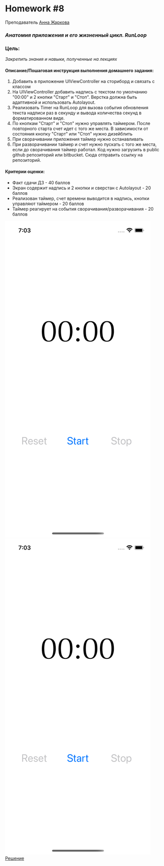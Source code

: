 # Homework #8
Преподаватель [Анна Жаркова][Teacher]
### _Анатомия приложения и его жизненный цикл. RunLoop_
### Цель:
 _Закрепить знания и навыки, полученные на лекциях_

#### Описание/Пошаговая инструкция выполнения домашнего задания:
1. Добавить в приложение UIViewController на сториборд и связать с классом
2. На UIViewController добавить надпись с текстом по умолчанию "00:00" и 2 кнопки "Старт" и "Стоп". Верстка должна быть адаптивной и использовать Autolayout.
3. Реализовать Timer на RunLoop для вызова события обновления текста надписи раз в секунду и вывода количества секунд в форматированном виде.
4. По кнопкам "Старт" и "Стоп" нужно управлять таймером. После повторного старта счет идет с того же места. В зависимости от состояния кнопку "Старт" или "Стоп" нужно дизейблить
5. При сворачивании приложения таймер нужно останавливать
6. При разворачивании таймер и счет нужно пускать с того же места, если до сворачивания таймер работал.
Код нужно загрузить в public github репозиторий или bitbucket. Сюда отправить ссылку на репозиторий.



#### Критерии оценки:
- Факт сдачи ДЗ - 40 баллов
- Экран содержит надпись и 2 кнопки и сверстан с Autolayout - 20 баллов
- Реализован таймер, счет времени выводится в надпись, кнопки управляют таймером - 20 баллов
- Таймер реагирует на события сворачивания/разворачивания - 20 баллов

![Скриншот](https://github.com/DaniilYarmolenko/Otus_GPB/blob/dev_homework/Homework/%238_RunLoop/image.png)
<img src="https://github.com/DaniilYarmolenko/Otus_GPB/blob/dev_homework/Homework/%238_RunLoop/image.png" alt="Screenshot" style="height: 800; width:300;"/>
[Решение][rep]

[Teacher]: <https://career.habr.com/anioutka>

[rep]: <https://github.com/DaniilYarmolenko/Otus_GPB/tree/homework/Homework/%237_function_and_closure/function%26closure.playground>

